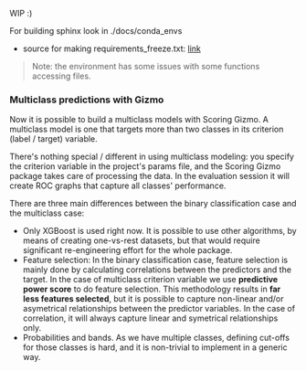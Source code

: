 WIP :)

For building sphinx look in ./docs/conda_envs

- source for making requirements_freeze.txt: [link](https://stackoverflow.com/questions/50777849/from-conda-create-requirements-txt-for-pip3)

> Note: the environment has some issues with some functions
> accessing files.

### Multiclass predictions with Gizmo

Now it is possible to build a multiclass models with Scoring Gizmo.
A multiclass model is one that targets more than two classes in its criterion (label / target) variable.

There's nothing special / different in using multiclass modeling: you specify the criterion variable in the project's params file, and the Scoring Gizmo package takes care of processing the data.
In the evaluation session it will create ROC graphs that capture all classes' performance.


There are three main differences between the binary classification case and the multiclass case:
- Only XGBoost is used right now. It is possible to use other algorithms, by means of creating one-vs-rest datasets, but that would require significant re-engineering effort for the whole package.
- Feature selection: In the binary classification case, feature selection is mainly done by calculating correlations between the predictors and the target. In the case of multiclass criterion variable we use **predictive power score**  to do feature selection. This methodology results in **far less features selected**, but it is possible to capture non-linear and/or asymetrical relationships between the predictor variables. In the case of correlation, it will always capture linear and symetrical relationships only.
- Probabilities and bands. As we have multiple classes, defining cut-offs for those classes is hard, and it is non-trivial to implement in a generic way.